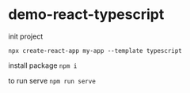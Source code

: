 # demo-react-typescript

init project

``` npx create-react-app my-app --template typescript ```

install package
``` npm i ```

to run serve
``` npm run serve ```